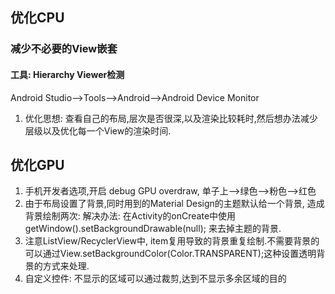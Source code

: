 ## 优化CPU
### 减少不必要的View嵌套
#### 工具: Hierarchy Viewer检测
Android Studio-->Tools-->Android-->Android Device Monitor

1. 优化思想: 查看自己的布局,层次是否很深,以及渲染比较耗时,然后想办法减少层级以及优化每一个View的渲染时间.


## 优化GPU
1. 手机开发者选项,开启 debug GPU overdraw, 单子上-->绿色-->粉色-->红色
2. 由于布局设置了背景,同时用到的Material Design的主题默认给一个背景, 造成背景绘制两次: 解决办法: 在Activity的onCreate中使用getWindow().setBackgroundDrawable(null); 来去掉主题的背景.
3. 注意ListView/RecyclerView中, item复用导致的背景重复绘制.不需要背景的可以通过View.setBackgroundColor(Color.TRANSPARENT);这种设置透明背景的方式来处理.
4. 自定义控件: 不显示的区域可以通过裁剪,达到不显示多余区域的目的